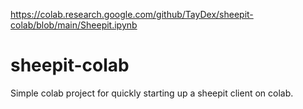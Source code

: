 https://colab.research.google.com/github/TayDex/sheepit-colab/blob/main/Sheepit.ipynb
# sheepit-colab

Simple colab project for quickly starting up a sheepit client on colab.
